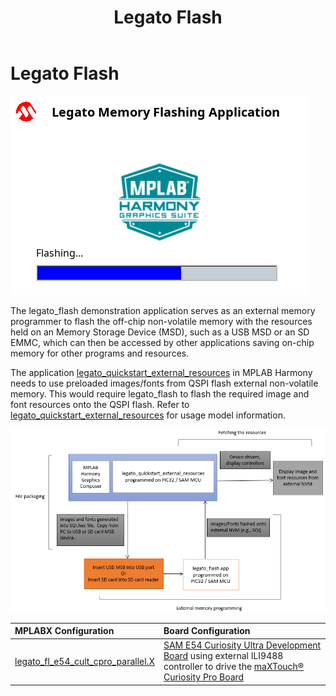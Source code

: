 ﻿---
parent: Example Applications
title: Legato Flash
nav_order: 1
---

# Legato Flash

![](./../../docs/html/legato_flash.png)

The legato_flash demonstration application serves as an external memory programmer to flash the off-chip non-volatile memory with the resources held on an Memory Storage Device (MSD), such as a USB MSD or an SD EMMC, which can then be accessed by other applications saving on-chip memory for other programs and resources.

The application [legato_quickstart_external_resources](../legato_quickstart_ext_res/readme.md) in MPLAB Harmony needs to use preloaded images/fonts from QSPI flash external non-volatile memory. This would require legato_flash to flash the required image and font resources onto the QSPI flash. Refer to [legato_quickstart_external_resources](../legato_quickstart_ext_res/readme.md) for usage model information.

![](./../../docs/html/external_resources_flash_reader_diagram.png)

|MPLABX Configuration|Board Configuration|
|:-------------------|:------------------|
| [legato_fl_e54_cult_cpro_parallel.X](firmware/legato_fl_e54_cult_cpro_parallel.X/readme.md)| [SAM E54 Curiosity Ultra Development Board](https://www.microchip.com/Developmenttools/ProductDetails/DM320210) using external ILI9488 controller to drive the [maXTouch® Curiosity Pro Board](https://www.microchip.com/Developmenttools/ProductDetails/AC320007) |